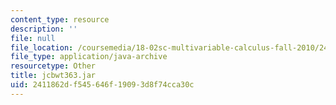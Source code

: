 ```yaml
---
content_type: resource
description: ''
file: null
file_location: /coursemedia/18-02sc-multivariable-calculus-fall-2010/2411862df545646f19093d8f74cca30c_jcbwt363.jar
file_type: application/java-archive
resourcetype: Other
title: jcbwt363.jar
uid: 2411862d-f545-646f-1909-3d8f74cca30c
---
```


